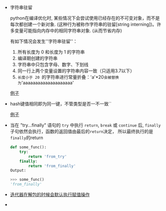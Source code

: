 - 字符串驻留

  python在编译优化时, 某些情况下会尝试使用已经存在的不可变对象，而不是每次都创建一个新对象. (这种行为被称作字符串的驻留[string interning])。许多变量可能指向内存中的相同字符串对象. (从而节省内存)

  有如下情况会发生''字符串驻留''：

  1. 所有长度为 0 和长度为 1 的字符串
  2. 编译期创建的字符串
  3. 字符串中只包含字母、数字、下划线
  4. 同一行上两个变量设置的字符串内容一致（只适用3.7以下）
  5. `长度小于 20 `的字符串进行常量折叠：'a'*20` 会被替换为 `'aaaaaaaaaaaaaaaaaaaa'
  
  [例子](https://github.com/jewis123/wtfpython-cn#-strings-can-be-tricky-sometimes%E5%BE%AE%E5%A6%99%E7%9A%84%E5%AD%97%E7%AC%A6%E4%B8%B2-)

- hash键值相同即为同一键，不管类型是否一不一致``

  [例子](https://github.com/jewis123/wtfpython-cn#-time-for-some-hash-brownies%E6%98%AF%E6%97%B6%E5%80%99%E6%9D%A5%E7%82%B9%E8%9B%8B%E7%B3%95%E4%BA%86)

- 当在 "try...finally" 语句的 `try` 中执行 `return`, `break` 或 `continue` 后, `finally` 子句依然会执行，函数的返回值由最后的`return`决定， 所以最终执行的是`finally`的return

  ```python
  def some_func():
      try:
          return 'from_try'
      finally:
          return 'from_finally'
  Output:
  
  >>> some_func()
  'from_finally'
  ```

  

- [迭代器在解包的时候会默认执行赋值操作](https://github.com/jewis123/wtfpython-cn#-for-what%E4%B8%BA%E4%BB%80%E4%B9%88)
- 